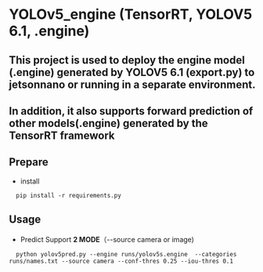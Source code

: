 # YOLOv5_engine (TensorRT, YOLOV5 6.1, .engine)
## This project is used to deploy the engine model (.engine) generated by YOLOV5 6.1 (export.py) to jetsonnano or running in a separate environment.
## In addition, it also supports forward prediction of other models(.engine) generated by the TensorRT framework
## Prepare ##
- install
```
  pip install -r requirements.py
 ```
## Usage ##
- Predict Support **2 MODE**（--source camera or image)
```
  python yolov5pred.py --engine runs/yolov5s.engine  --categories runs/names.txt --source camera --conf-thres 0.25 --iou-thres 0.1
```
